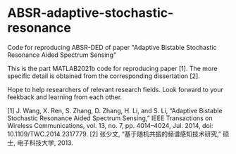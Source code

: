 # ABSR-adaptive-stochastic-resonance
Code for reproducing ABSR-DED of paper "Adaptive Bistable Stochastic Resonance Aided Spectrum Sensing"

This is the part MATLAB2021b code for reproducing paper [1]. The more specific detail is obtained from the corresponding dissertation [2].

Hope to help researchers of relevant research fields. Look forward to your feekback and learning from each other.

[1] J. Wang, X. Ren, S. Zhang, D. Zhang, H. Li, and S. Li, “Adaptive Bistable Stochastic Resonance Aided Spectrum Sensing,” IEEE Transactions on Wireless Communications, vol. 13, no. 7, pp. 4014–4024, Jul. 2014, doi: 10.1109/TWC.2014.2317779.
[2] 张少文, “基于随机共振的频谱感知技术研究,” 硕士, 电子科技大学, 2013.
